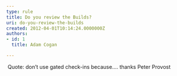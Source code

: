 ```yaml
---
type: rule
title: Do you review the Builds?
uri: do-you-review-the-builds
created: 2012-04-01T10:14:24.0000000Z
authors:
- id: 1
  title: Adam Cogan

---
```




<span class='intro'> <p class="MsoListParagraph" style="margin-bottom&#58;12pt;text-indent&#58;-0.25in;"><span lang="EN-AU"><span style="font-family&#58;'times new roman';font-size&#58;7pt;line-height&#58;normal;">&#160; &#160; &#160; &#160; &#160; &#160;&#160;</span></span><span lang="EN-AU">Quote&#58;
don’t use gated check-ins because…. thanks Peter Provost</span></p> </span>




